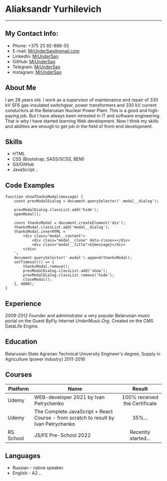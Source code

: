 # **Aliaksandr Yurhilevich**


---


## My Contact Info:
* Phone: +375 25 92-888-55
* E-mail: MrUnderSan@gmail.com
* LinkedIn: [MrUnderSan](https://www.linkedin.com/in/mrundersan/ "LinkedIn")
* GitHub: [MrUnderSan](https://github.com/MrUnderSan "GitHub")
* Telegram: [MrUnderSan](https://t.me/MrUnderSan "Telegram")
* Instagram: [MrUnderSan](https://www.instagram.com/mrundersan/ "Instagram")


## About Me
I am 28 years old. I work as a supervisor of maintenance and repair of 330 kV SF6 gas-insulated switchgear, power transformers and 330 kV current conductors at the Belarusian Nuclear Power Plant. This is a good and high-paying job. 
But I have always been intrested in IT and software engineering. That is why I have started learning Web development. Now I think my skills and abilities are enough to get job in the field of front-end development.

## Skills
* HTML
* CSS (Bootstrap, SASS/SCSS, BEM)
* Git/GitHub
* JavaScript...
## Code Examples
```
function showThanksModal(message) {
    const prevModalDialog = document.querySelector('.modal__dialog');

    prevModalDialog.classList.add('hide');
    openModal();

    const thanksModal = document.createElement('div');
    thanksModal.classList.add('modal__dialog');
    thanksModal.innerHTML = `
        <div class="modal__content">
            <div class="modal__close" data-close>×</div>
            <div class="modal__title">${message}</div>
        </div>
    `;
    document.querySelector('.modal').append(thanksModal);
    setTimeout(() => {
        thanksModal.remove();
        prevModalDialog.classList.add('show');
        prevModalDialog.classList.remove('hide');
        closeModal();
    }, 4000);
}
```


## Experience
2009-2012
Founder and administrator a very popular Belarusian music portal on the Guest ByFly Internet *UnderMusic.Org*. Created on the CMS DataLife Engine.


## Education
Belarusian State Agrarian Technical University
Engineer's degree, Supply in Agriculture (power industry)
2011-2016

## Courses 
|Platform   |Name                                                                                |Result                         |
|-----------|------------------------------------------------------------------------------------|:-----------------------------:|
|Udemy      |WEB-developer 2021 by Ivan Petrychenko                                              |100% received the Certificate  |
|Udemy      |The Complete JavaScript + React Course - from scratch to result by Ivan Petrychenko |35%...                         |
|RS School  |JS/FE Pre-School 2022                                                               |Recently started...            |


## Languages
* Russian - native speaker.
* English - A2...